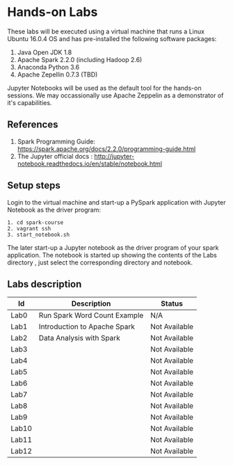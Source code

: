 
# Hands-on Labs

These labs will be executed using a virtual machine that runs a Linux Ubuntu 16.0.4 OS and has pre-installed the following software packages:

1. Java Open JDK 1.8
2. Apache Spark 2.2.0 (including Hadoop 2.6)
3. Anaconda Python 3.6
4. Apache Zepellin 0.7.3 (TBD)

Jupyter Notebooks will be used as the default tool for the hands-on sessions. We may occassionally use Apache Zeppelin as a demonstrator of it's capabilities.

## References

1. Spark Programming Guide: https://spark.apache.org/docs/2.2.0/programming-guide.html
2. The Jupyter official docs : http://jupyter-notebook.readthedocs.io/en/stable/notebook.html

## Setup steps

Login to the virtual machine and start-up a PySpark application with Jupyter Notebook as the driver program: 

```
1. cd spark-course
2. vagrant ssh
3. start_notebook.sh
```

The later start-up a Jupyter notebook as the driver program of your spark application. The notebook is started up showing the contents of the Labs directory , just select the corresponding directory and notebook.

## Labs description

|Id|Description|Status|
|--|-----------|------|
|Lab0 | Run Spark Word Count Example   | N/A |
|Lab1 | Introduction to Apache Spark | Not Available |
|Lab2 | Data Analysis with Spark | Not Available |
|Lab3 | | Not Available | 
|Lab4 | | Not Available |
|Lab5 | | Not Available | 
|Lab6 | | Not Available | 
|Lab7 | | Not Available | 
|Lab8 | | Not Available | 
|Lab9 | | Not Available |
|Lab10| | Not Available | 
|Lab11| | Not Available | 
|Lab12| | Not Available | 
